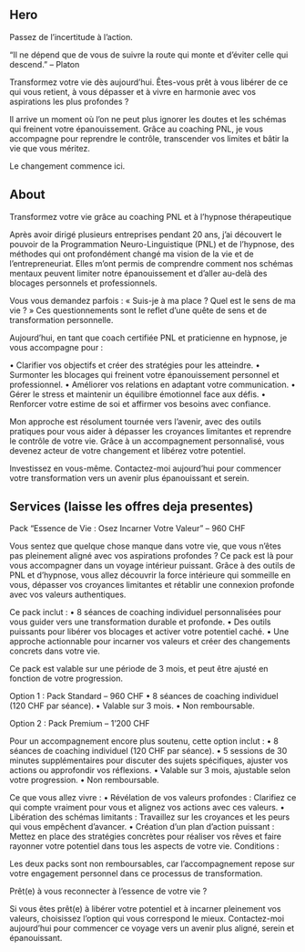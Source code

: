 ## Hero

Passez de l’incertitude à l’action.

“Il ne dépend que de vous de suivre la route qui monte et d’éviter celle qui descend.” – Platon

Transformez votre vie dès aujourd’hui.
Êtes-vous prêt à vous libérer de ce qui vous retient, à vous dépasser et à vivre en harmonie avec vos aspirations les plus profondes ?

Il arrive un moment où l’on ne peut plus ignorer les doutes et les schémas qui freinent votre épanouissement. Grâce au coaching PNL, je vous accompagne pour reprendre le contrôle, transcender vos limites et bâtir la vie que vous méritez.

Le changement commence ici.

## About

Transformez votre vie grâce au coaching PNL et à l’hypnose thérapeutique

Après avoir dirigé plusieurs entreprises pendant 20 ans, j’ai découvert le pouvoir de la Programmation Neuro-Linguistique (PNL) et de l’hypnose, des méthodes qui ont profondément changé ma vision de la vie et de l’entrepreneuriat. Elles m’ont permis de comprendre comment nos schémas mentaux peuvent limiter notre épanouissement et d’aller au-delà des blocages personnels et professionnels.

Vous vous demandez parfois : « Suis-je à ma place ? Quel est le sens de ma vie ? » Ces questionnements sont le reflet d’une quête de sens et de transformation personnelle.

Aujourd’hui, en tant que coach certifiée PNL et praticienne en hypnose, je vous accompagne pour :

• Clarifier vos objectifs et créer des stratégies pour les atteindre.
• Surmonter les blocages qui freinent votre épanouissement personnel et professionnel.
• Améliorer vos relations en adaptant votre communication.
• Gérer le stress et maintenir un équilibre émotionnel face aux défis.
• Renforcer votre estime de soi et affirmer vos besoins avec confiance.

Mon approche est résolument tournée vers l’avenir, avec des outils pratiques pour vous aider à dépasser les croyances limitantes et reprendre le contrôle de votre vie. Grâce à un accompagnement personnalisé, vous devenez acteur de votre changement et libérez votre potentiel.

Investissez en vous-même. Contactez-moi aujourd’hui pour commencer votre transformation vers un avenir plus épanouissant et serein.

## Services (laisse les offres deja presentes)

Pack “Essence de Vie : Osez Incarner Votre Valeur” – 960 CHF

Vous sentez que quelque chose manque dans votre vie, que vous n’êtes pas pleinement aligné avec vos aspirations profondes ? Ce pack est là pour vous accompagner dans un voyage intérieur puissant. Grâce à des outils de PNL et d’hypnose, vous allez découvrir la force intérieure qui sommeille en vous, dépasser vos croyances limitantes et rétablir une connexion profonde avec vos valeurs authentiques.

Ce pack inclut :
• 8 séances de coaching individuel personnalisées pour vous guider vers une transformation durable et profonde.
• Des outils puissants pour libérer vos blocages et activer votre potentiel caché.
• Une approche actionnable pour incarner vos valeurs et créer des changements concrets dans votre vie.

Ce pack est valable sur une période de 3 mois, et peut être ajusté en fonction de votre progression.

Option 1 : Pack Standard – 960 CHF
• 8 séances de coaching individuel (120 CHF par séance).
• Valable sur 3 mois.
• Non remboursable.

Option 2 : Pack Premium – 1’200 CHF

Pour un accompagnement encore plus soutenu, cette option inclut :
• 8 séances de coaching individuel (120 CHF par séance).
• 5 sessions de 30 minutes supplémentaires pour discuter des sujets spécifiques, ajuster vos actions ou approfondir vos réflexions.
• Valable sur 3 mois, ajustable selon votre progression.
• Non remboursable.

Ce que vous allez vivre :
• Révélation de vos valeurs profondes : Clarifiez ce qui compte vraiment pour vous et alignez vos actions avec ces valeurs.
• Libération des schémas limitants : Travaillez sur les croyances et les peurs qui vous empêchent d’avancer.
• Création d’un plan d’action puissant : Mettez en place des stratégies concrètes pour réaliser vos rêves et faire rayonner votre potentiel dans tous les aspects de votre vie.
Conditions :

Les deux packs sont non remboursables, car l’accompagnement repose sur votre engagement personnel dans ce processus de transformation.

Prêt(e) à vous reconnecter à l’essence de votre vie ?

Si vous êtes prêt(e) à libérer votre potentiel et à incarner pleinement vos valeurs, choisissez l’option qui vous correspond le mieux. Contactez-moi aujourd’hui pour commencer ce voyage vers un avenir plus aligné, serein et épanouissant.
